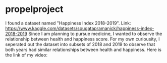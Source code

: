 # propelproject

I found a dataset named "Happiness Index 2018-2019". Link: https://www.kaggle.com/datasets/sougatapramanick/happiness-index-2018-2019
Since I am planning to pursue medicine, I wanted to observe the relationship between health and happiness score. 
For my own curiousity, I seperated out the dataset into subsets of 2018 and 2019 to observe that both years had similar relationships between health and happiness. 
Here is the link of my video: 
